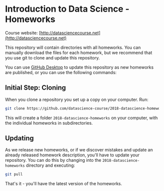 # Introduction to Data Science - Homeworks
Course website: [http://datasciencecourse.net](http://datasciencecourse.net)

This repository will contain directories with all homeworks. You can manually download the files for each homework, but we recommend that you use git to clone and update this repository.

You can use [GitHub Desktop](https://desktop.github.com/) to update this repository as new homeworks are published, or you can use the following commands:

## Initial Step: Cloning

When you clone a repository you set up a copy on your computer. Run:

```bash
git clone https://github.com/datascience-course/2018-datascience-homeworks
```

This will create a folder `2018-datascience-homeworks` on your computer, with the individual homeworks in subdirectories.

## Updating

As we release new homeworks, or if we discover mistakes and update an already released homework description,  you'll have to update your repository. You can do this by changing into the `2018-datascience-homeworks` directory and executing: 

```bash
git pull
```

That's it - you'll have the latest version of the homeworks.
